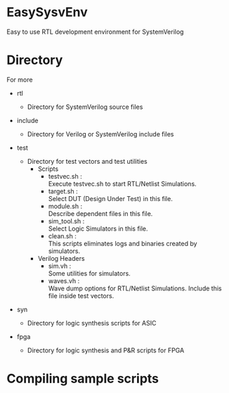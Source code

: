 # EasySysvEnv
Easy to use RTL development environment for SystemVerilog

# Directory
For more 
* rtl
  - Directory for SystemVerilog source files

* include
  - Directory for Verilog or SystemVerilog include files

* test
  - Directory for test vectors and test utilities
    - Scripts
      - testvec.sh :<br>
  		Execute testvec.sh to start RTL/Netlist Simulations.
      - target.sh :<br>
  		Select DUT (Design Under Test) in this file.
      - module.sh :<br>
  		Describe dependent files in this file.
      - sim_tool.sh :<br>
  		Select Logic Simulators in this file.
  	  - clean.sh :<br>
  		This scripts eliminates logs and binaries created by simulators.
    - Verilog Headers
      - sim.vh : <br>
  		Some utilities for simulators.
      - waves.vh :<br>
  		Wave dump options for RTL/Netlist Simulations.
  		Include this file inside test vectors.

* syn
  - Directory for logic synthesis scripts for ASIC

* fpga
  - Directory for logic synthesis and P&R scripts for FPGA



# Compiling sample scripts
